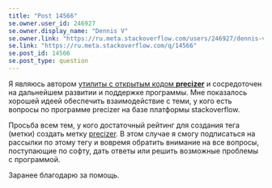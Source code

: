 ```yaml
---
title: "Post 14566"
se.owner.user_id: 246927
se.owner.display_name: "Dennis V"
se.owner.link: "https://ru.meta.stackoverflow.com/users/246927/dennis-v"
se.link: "https://ru.meta.stackoverflow.com/q/14566"
se.post_id: 14566
se.post_type: question
---
```

<p>Я являюсь автором <a href="https://github.com/precizer/precizer" rel="nofollow noreferrer">утилиты с открытым кодом <strong>precizer</strong></a> и сосредоточен на дальнейшем развитии и поддержке программы. Мне показалось хорошей идеей обеспечить взаимодействие с теми, у кого есть вопросы по программе precizer на базе платформы stackoverflow.</p>
<p>Просьба всем тем, у кого достаточный рейтинг для создания тега (метки) создать метку <a href="https://ru.stackoverflow.com/questions/tagged/precizer" class="s-tag post-tag" title="показать вопросы с меткой [precizer]" aria-label="показать вопросы с меткой [precizer]" rel="tag" aria-labelledby="tag-precizer-tooltip-container" data-tag-menu-origin="Unknown">precizer</a>. В этом случае я смогу подписаться на рассылки по этому тегу и вовремя обратить внимание на все вопросы, поступающие по софту, дать ответы или решить возможные проблемы с программой.</p>
<p>Заранее благодарю за помощь.</p>
